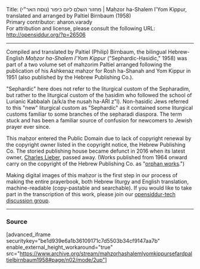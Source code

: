 <html>
<head></head>
<body>
Title: מחזור השלם ליום כיפור (נוסח האר״י)‏ | Maḥzor ha-Shalem l'Yom Kippur, translated and arranged by Paltiel Birnbaum (1958)<br />
Primary contributor: aharon.varady<br />
For attribution and license, please consult the following URL: <a href="http://opensiddur.org/?p=26506">http://opensiddur.org/?p=26506</a>
<p />
<hr />

Compiled and translated by Paltiel (Philip) Birnbaum, the bilingual Hebrew-English <em>Maḥzor ha-Shalem l'Yom Kippur</em> ("Sephardic-Ḥasidic," 1958) was part of a two volume set of mahzorim Paltiel arranged following the publication of his Ashkenaz mahzor for Rosh ha-Shanah and Yom Kippur in 1951 (also published by the Hebrew Publishing Co.).

"Sephardic" here does not refer to the liturgical custom of the Sepharadim, but rather to the liturgical custom of the ḥasidim who followed the school of Lurianic Kabbalah (a/k/a the nusaḥ ha-ARI z"l). Non-ḥasidic Jews referred to this "new" liturgical custom as "Sephardic" as it contained some liturgical customs familiar to some branches of the sepharadi diaspora. The term stuck and has been a familiar source of confusion for newcomers to Jewish prayer ever since.

This maḥzor entered the Public Domain due to lack of copyright renewal by the copyright owner listed in the copyright notice, the Hebrew Publishing Co. The storied publishing house became defunct in 2016 when its latest owner, <a href="https://www.legacy.com/obituaries/nytimes/obituary.aspx?n=charles-lieber&pid=179665968">Charles Lieber</a>, passed away. (Works published from 1964 onward carry on the copyright of the Hebrew Publishing Co. as "<a href="https://en.wikipedia.org/wiki/Orphan_work">orphan works</a>.")

Making digital images of this maḥzor is the first step in our process of making the entire prayerbook, both Hebrew liturgy and English translation, machine-readable (copy-pastable and searchable). If you would like to take part in the transcription of this work, please join our <a href="https://groups.google.com/forum/#!forum/opensiddur-tech">opensiddur-tech discussion group</a>.

<hr />

<h3>Source</h3>

[advanced_iframe securitykey="be1d939e6a1b36109171c7d5503b34cf9147aa7b" enable_external_height_workaround="true" src="https://www.archive.org/stream/mahzorhashalemlyomkippursefardpaltielbirnbaum1958#page/n02/mode/2up"]
</body>
</html>